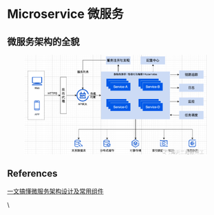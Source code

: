 # Microservice 微服务

## 微服务架构的全貌

<figure><img src="../../.gitbook/assets/image (3).png" alt=""><figcaption></figcaption></figure>



## References

[一文搞懂微服务架构设计及常用组件](https://mp.weixin.qq.com/s/uF4aEWrc9iT7PN8GYkB1\_A)

\
